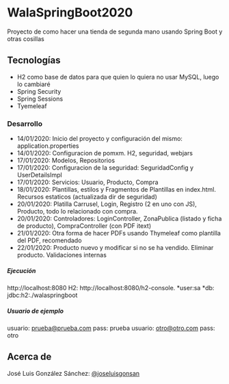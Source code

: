 # WalaSpringBoot2020
Proyecto de como hacer una tienda de segunda mano usando Spring Boot y otras cosillas

## Tecnologías
* H2 como base de datos para que quien lo quiera no usar MySQL, luego lo cambiaré
* Spring Security
* Spring Sessions
* Tyemeleaf


### Desarrollo
* 14/01/2020: Inicio del proyecto y configuración del mismo: application.properties
* 14/01/2020: Configuracion de pomxm. H2, seguridad, webjars
* 17/01/2020: Modelos, Repositorios
* 17/01/2020: Configuracion de la seguridad: SeguridadConfig y UserDetailsImpl
* 17/01/2020: Servicios: Usuario, Producto, Compra
* 18/01/2020: Plantillas, estilos y Fragmentos de Plantillas en index.html. Recursos estaticos (actualizada dir de seguridad)
* 20/01/2020: Platilla Carrusel, Login, Registro (2 en uno con JS), Producto, todo lo relacionado con compra.
* 20/01/2020: Controladores: LoginController, ZonaPublica (listado y ficha de producto), CompraController (con PDF itext)
* 21/01/2020: Otra forma de hacer PDFs usando Thymeleaf como plantilla del PDF, recomendado
* 22/01/2020: Producto nuevo y modificar si no se ha vendido. Eliminar producto. Validaciones internas

##### Ejecución
http://localhost:8080
H2: http://localhost:8080/h2-console. 
*user:sa
*db: jdbc:h2:./walaspringboot


##### Usuario de ejemplo
usuario: prueba@prueba.com
pass: prueba
usuario: otro@otro.com 
pass: otro


## Acerca de
José Luis González Sánchez: [@joseluisgonsan](https://twitter.com/joseluisgonsan)

